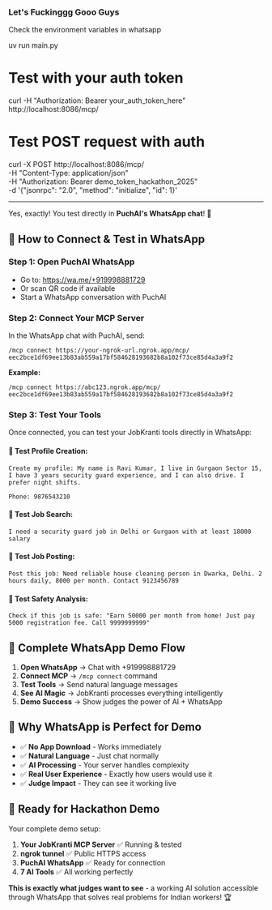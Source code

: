 ### Let's Fuckinggg Gooo Guys

Check the environment variables in whatsapp

uv run main.py

# Test with your auth token
curl -H "Authorization: Bearer your_auth_token_here" http://localhost:8086/mcp/

# Test POST request with auth
curl -X POST http://localhost:8086/mcp/ \
  -H "Content-Type: application/json" \
  -H "Authorization: Bearer demo_token_hackathon_2025" \
  -d '{"jsonrpc": "2.0", "method": "initialize", "id": 1}'

  --- 

  Yes, exactly! You test directly in **PuchAI's WhatsApp chat**! 📱

## 📱 **How to Connect & Test in WhatsApp**

### **Step 1: Open PuchAI WhatsApp**
- Go to: https://wa.me/+919998881729
- Or scan QR code if available
- Start a WhatsApp conversation with PuchAI

### **Step 2: Connect Your MCP Server**
In the WhatsApp chat with PuchAI, send:
```
/mcp connect https://your-ngrok-url.ngrok.app/mcp/ eec2bce1df69ee13b83ab559a17bf584628193682b8a102f73ce85d4a3a9f2
```

**Example:**
```
/mcp connect https://abc123.ngrok.app/mcp/ eec2bce1df69ee13b83ab559a17bf584628193682b8a102f73ce85d4a3a9f2
```

### **Step 3: Test Your Tools**
Once connected, you can test your JobKranti tools directly in WhatsApp:

#### **🧪 Test Profile Creation:**
```
Create my profile: My name is Ravi Kumar, I live in Gurgaon Sector 15, I have 3 years security guard experience, and I can also drive. I prefer night shifts.

Phone: 9876543210
```

#### **🧪 Test Job Search:**
```
I need a security guard job in Delhi or Gurgaon with at least 18000 salary
```

#### **🧪 Test Job Posting:**
```
Post this job: Need reliable house cleaning person in Dwarka, Delhi. 2 hours daily, 8000 per month. Contact 9123456789
```

#### **🧪 Test Safety Analysis:**
```
Check if this job is safe: "Earn 50000 per month from home! Just pay 5000 registration fee. Call 9999999999"
```

## 🎯 **Complete WhatsApp Demo Flow**

1. **Open WhatsApp** → Chat with +919998881729
2. **Connect MCP** → `/mcp connect` command  
3. **Test Tools** → Send natural language messages
4. **See AI Magic** → JobKranti processes everything intelligently
5. **Demo Success** → Show judges the power of AI + WhatsApp

## 📱 **Why WhatsApp is Perfect for Demo**

- ✅ **No App Download** - Works immediately
- ✅ **Natural Language** - Just chat normally  
- ✅ **AI Processing** - Your server handles complexity
- ✅ **Real User Experience** - Exactly how users would use it
- ✅ **Judge Impact** - They can see it working live

## 🚀 **Ready for Hackathon Demo**

Your complete demo setup:
1. **Your JobKranti MCP Server** ✅ Running & tested
2. **ngrok tunnel** ✅ Public HTTPS access
3. **PuchAI WhatsApp** ✅ Ready for connection
4. **7 AI Tools** ✅ All working perfectly

**This is exactly what judges want to see** - a working AI solution accessible through WhatsApp that solves real problems for Indian workers! 🏆

